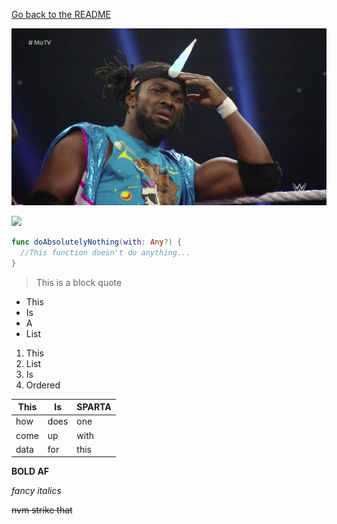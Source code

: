 [Go back to the README](README.md)

![](kofi.jpg)

![](https://statics.sportskeeda.com/wp-content/uploads/2017/05/braun-1494961418-800.png)

``` swift
func doAbsolutelyNothing(with: Any?) {
  //This function doesn't do anything...
}
```

> This is a block quote

* This
* Is
* A
* List

1. This
2. List
3. Is
4. Ordered

| This          | Is            | SPARTA|
| ------------- | ------------- | ----- |
| how           | does          | one   |
| come          | up            | with  |
| data          | for           | this  |

**BOLD AF**

*fancy italics*

~~nvm strike that~~
